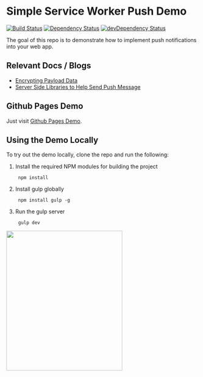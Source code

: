 # Simple Service Worker Push Demo

[![Build Status](https://travis-ci.org/gauntface/simple-push-demo.svg?branch=master)](https://travis-ci.org/gauntface/simple-push-demo) [![Dependency Status](https://david-dm.org/gauntface/simple-push-demo.svg)](https://david-dm.org/gauntface/simple-push-demo) [![devDependency Status](https://david-dm.org/gauntface/simple-push-demo/dev-status.svg)](https://david-dm.org/gauntface/simple-push-demo#info=devDependencies)

The goal of this repo is to demonstrate how to implement push
notifications into your web app.

## Relevant Docs / Blogs

- [Encrypting Payload Data](https://developers.google.com/web/updates/2016/03/web-push-encryption)
- [Server Side Libraries to Help Send Push Message](https://github.com/web-push-libs/)

## Github Pages Demo

Just visit [Github Pages Demo](https://gauntface.github.io/simple-push-demo/).

## Using the Demo Locally

To try out the demo locally, clone the repo and run the following:

1. Install the required NPM modules for building the project

        npm install

1. Install gulp globally

        npm install gulp -g

1. Run the gulp server

        gulp dev

<img src="http://i.imgur.com/Y2yafBv.png" width="304px" height="366xpx" />
